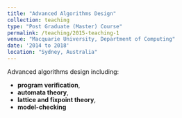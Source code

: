```yaml
---
title: "Advanced Algorithms Design"
collection: teaching
type: "Post Graduate (Master) Course"
permalink: /teaching/2015-teaching-1
venue: "Macquarie University, Department of Computing"
date: '2014 to 2018'
location: "Sydney, Australia"
---
```


Advanced algorithms design including:

- **program verification**,
- **automata theory**,
- **lattice and fixpoint theory**,
- **model-checking**